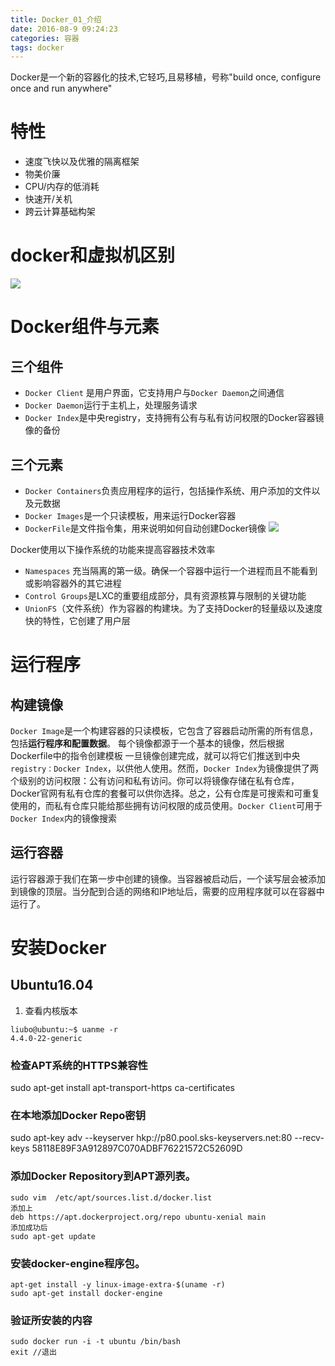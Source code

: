 ```yaml
---
title: Docker_01_介绍
date: 2016-08-9 09:24:23
categories: 容器
tags: docker
---
```

Docker是一个新的容器化的技术,它轻巧,且易移植，号称"build once, configure once and run anywhere"

# 特性
- 速度飞快以及优雅的隔离框架
- 物美价廉
- CPU/内存的低消耗
- 快速开/关机
- 跨云计算基础构架
<!--more-->

# docker和虚拟机区别
![](http://ww1.sinaimg.cn/mw690/69045600gw1f6mc0u81fmj20sz0gk0us.jpg)

# Docker组件与元素
## 三个组件
- `Docker Client` 是用户界面，它支持用户与`Docker Daemon`之间通信
- `Docker Daemon`运行于主机上，处理服务请求
- `Docker Index`是中央registry，支持拥有公有与私有访问权限的Docker容器镜像的备份

## 三个元素
- `Docker Containers`负责应用程序的运行，包括操作系统、用户添加的文件以及元数据
- `Docker Images`是一个只读模板，用来运行Docker容器
- `DockerFile`是文件指令集，用来说明如何自动创建Docker镜像
![](http://ww2.sinaimg.cn/mw690/69045600gw1f6isg373ynj20ld0c1t96.jpg)

Docker使用以下操作系统的功能来提高容器技术效率
- `Namespaces` 充当隔离的第一级。确保一个容器中运行一个进程而且不能看到或影响容器外的其它进程
- `Control Groups`是LXC的重要组成部分，具有资源核算与限制的关键功能
- `UnionFS`（文件系统）作为容器的构建块。为了支持Docker的轻量级以及速度快的特性，它创建了用户层

# 运行程序
## 构建镜像
`Docker Image`是一个构建容器的只读模板，它包含了容器启动所需的所有信息，包括**运行程序和配置数据**。
每个镜像都源于一个基本的镜像，然后根据Dockerfile中的指令创建模板
一旦镜像创建完成，就可以将它们推送到中央`registry：Docker Index`，以供他人使用。然而，`Docker Index`为镜像提供了两个级别的访问权限：公有访问和私有访问。你可以将镜像存储在私有仓库，Docker官网有私有仓库的套餐可以供你选择。总之，公有仓库是可搜索和可重复使用的，而私有仓库只能给那些拥有访问权限的成员使用。`Docker Client`可用于`Docker Index`内的镜像搜索

## 运行容器
运行容器源于我们在第一步中创建的镜像。当容器被启动后，一个读写层会被添加到镜像的顶层。当分配到合适的网络和IP地址后，需要的应用程序就可以在容器中运行了。

# 安装Docker
## Ubuntu16.04
1. 查看内核版本
```
liubo@ubuntu:~$ uanme -r
4.4.0-22-generic
```
### 检查APT系统的HTTPS兼容性
sudo apt-get install apt-transport-https ca-certificates 
### 在本地添加Docker Repo密钥
sudo apt-key adv --keyserver hkp://p80.pool.sks-keyservers.net:80 --recv-keys 58118E89F3A912897C070ADBF76221572C52609D 

### 添加Docker Repository到APT源列表。 
```
sudo vim  /etc/apt/sources.list.d/docker.list
添加上
deb https://apt.dockerproject.org/repo ubuntu-xenial main
添加成功后
sudo apt-get update
```
### 安装docker-engine程序包。
```
apt-get install -y linux-image-extra-$(uname -r)
sudo apt-get install docker-engine
```
### 验证所安装的内容
```
sudo docker run -i -t ubuntu /bin/bash
exit //退出
```

